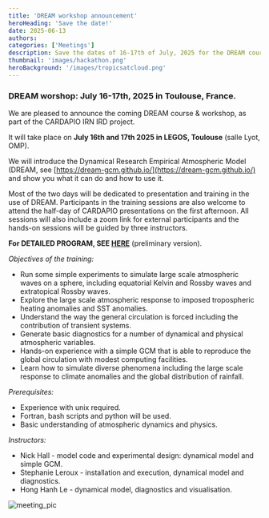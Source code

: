 ```yaml
---
title: 'DREAM workshop announcement'
heroHeading: 'Save the date!'
date: 2025-06-13
authors:
categories: ['Meetings']
description: Save the dates of 16-17th of July, 2025 for the DREAM course and workshop !
thumbnail: 'images/hackathon.png'
heroBackground: '/images/tropicsatcloud.png'
---
```




### DREAM worshop: July 16-17th, 2025 in Toulouse, France.

We are pleased to announce the coming DREAM course & workshop, as part of the CARDAPIO IRN IRD project.

It will take place on **July 16th and 17th 2025 in LEGOS, Toulouse** (salle Lyot, OMP).

We will introduce the Dynamical Research Empirical Atmospheric Model (DREAM, see [https://dream-gcm.github.io/](https://dream-gcm.github.io/) and  show you what it can do and how to use it. 

Most of the two days will be dedicated to presentation and training in the use of DREAM. Participants in the training sessions are also welcome to attend the half-day of CARDAPIO presentations on the first afternoon. All sessions will also include a zoom link for external participants and the hands-on sessions will be guided by three instructors. 

**For DETAILED PROGRAM, SEE [HERE](./images/2025-DREAMworkshop-prog-v1.pdf)** (preliminary version).


_Objectives of the training:_

* Run some simple experiments to simulate large scale atmospheric waves on a sphere, including equatorial Kelvin and Rossby waves and extratopical Rossby waves. 
* Explore the large scale atmospheric response to imposed tropospheric heating anomalies and SST anomalies.
* Understand the way the general circulation is forced including the contribution of transient systems. 
* Generate basic diagnostics for a number of dynamical and physical atmospheric variables. 
* Hands-on experience with a simple GCM that is able to reproduce the global circulation with modest computing facilities. 
* Learn how to simulate diverse phenomena including the large scale response to climate anomalies and the global distribution of rainfall. 

_Prerequisites:_
* Experience with unix required.
* Fortran, bash scripts and python will be used.
* Basic understanding of atmospheric dynamics and physics. 

_Instructors:_
* Nick Hall - model code and experimental design: dynamical model and simple GCM.
* Stephanie Leroux - installation and execution, dynamical model and diagnostics.
* Hong Hanh Le - dynamical model, diagnostics and visualisation.







![meeting_pic](/images/hackathon.png)


